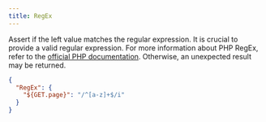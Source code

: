 ```yaml
---
title: RegEx
---
```


Assert if the left value matches the regular expression. It is crucial to provide a valid regular expression. For more information about PHP RegEx, refer to the [official PHP documentation](https://www.php.net/manual/en/book.pcre.php). Otherwise, an unexpected result may be returned.

```json
{
  "RegEx": {
    "${GET.page}": "/^[a-z]+$/i"
  }
}
```